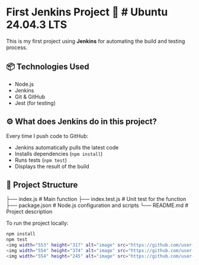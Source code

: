 # First Jenkins Project 🚀 # Ubuntu 24.04.3 LTS # 

This is my first project using **Jenkins** for automating the build and testing process.

## 📦 Technologies Used

- Node.js
- Jenkins
- Git & GitHub
- Jest (for testing)

## ⚙️ What does Jenkins do in this project?

Every time I push code to GitHub:
- Jenkins automatically pulls the latest code
- Installs dependencies (`npm install`)
- Runs tests (`npm test`)
- Displays the result of the build

## 📁 Project Structure
├── index.js # Main function
├── index.test.js # Unit test for the function
├── package.json # Node.js configuration and scripts
└── README.md # Project description

To run the project locally:
```bash
npm install
npm test
<img width="553" height="317" alt="image" src="https://github.com/user-attachments/assets/2a542cce-f2de-4998-82eb-6ef833f14ac6" />
<img width="554" height="374" alt="image" src="https://github.com/user-attachments/assets/a6da5138-b792-4947-b902-0b53393341e0" />
<img width="554" height="245" alt="image" src="https://github.com/user-attachments/assets/1da8f441-224e-4f47-952f-0a554c2d2dc3" />

